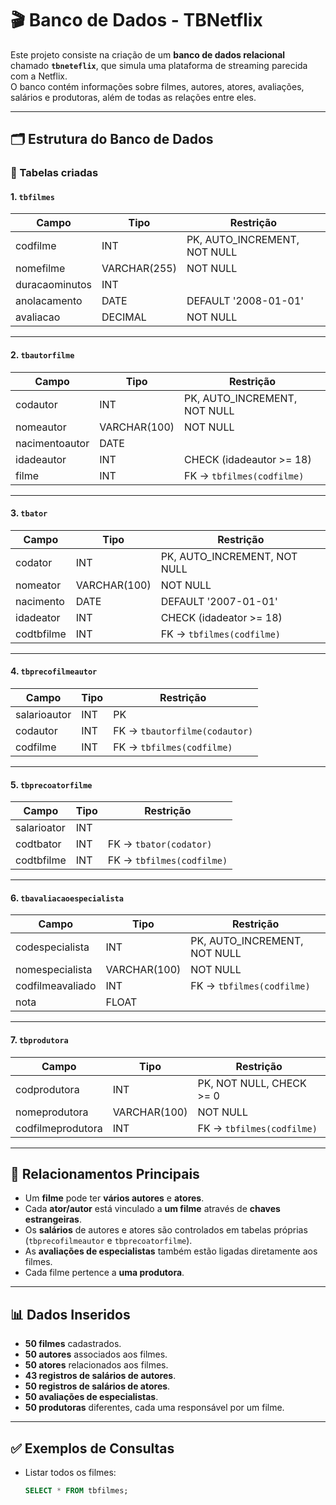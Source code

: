 
# 🎬 Banco de Dados - TBNetflix

Este projeto consiste na criação de um **banco de dados relacional** chamado **`tbneteflix`**, que simula uma plataforma de streaming parecida com a Netflix.  
O banco contém informações sobre filmes, autores, atores, avaliações, salários e produtoras, além de todas as relações entre eles.  

---

## 🗂 Estrutura do Banco de Dados

### 📌 Tabelas criadas

#### 1. `tbfilmes`
| Campo           | Tipo          | Restrição                       |
|-----------------|--------------|---------------------------------|
| codfilme        | INT          | PK, AUTO_INCREMENT, NOT NULL    |
| nomefilme       | VARCHAR(255) | NOT NULL                        |
| duracaominutos  | INT          |                                 |
| anolacamento    | DATE         | DEFAULT '2008-01-01'            |
| avaliacao       | DECIMAL      | NOT NULL                        |

---

#### 2. `tbautorfilme`
| Campo          | Tipo          | Restrição                       |
|----------------|--------------|---------------------------------|
| codautor       | INT          | PK, AUTO_INCREMENT, NOT NULL    |
| nomeautor      | VARCHAR(100) | NOT NULL                        |
| nacimentoautor | DATE         |                                 |
| idadeautor     | INT          | CHECK (idadeautor >= 18)        |
| filme          | INT          | FK → `tbfilmes(codfilme)`       |

---

#### 3. `tbator`
| Campo      | Tipo          | Restrição                       |
|------------|--------------|---------------------------------|
| codator    | INT          | PK, AUTO_INCREMENT, NOT NULL    |
| nomeator   | VARCHAR(100) | NOT NULL                        |
| nacimento  | DATE         | DEFAULT '2007-01-01'            |
| idadeator  | INT          | CHECK (idadeator >= 18)         |
| codtbfilme | INT          | FK → `tbfilmes(codfilme)`       |

---

#### 4. `tbprecofilmeautor`
| Campo       | Tipo | Restrição                       |
|-------------|------|---------------------------------|
| salarioautor| INT  | PK                              |
| codautor    | INT  | FK → `tbautorfilme(codautor)`   |
| codfilme    | INT  | FK → `tbfilmes(codfilme)`       |

---

#### 5. `tbprecoatorfilme`
| Campo       | Tipo | Restrição                     |
|-------------|------|-------------------------------|
| salarioator | INT  |                               |
| codtbator   | INT  | FK → `tbator(codator)`        |
| codtbfilme  | INT  | FK → `tbfilmes(codfilme)`     |

---

#### 6. `tbavaliacaoespecialista`
| Campo             | Tipo          | Restrição                       |
|-------------------|--------------|---------------------------------|
| codespecialista   | INT          | PK, AUTO_INCREMENT, NOT NULL    |
| nomespecialista   | VARCHAR(100) | NOT NULL                        |
| codfilmeavaliado  | INT          | FK → `tbfilmes(codfilme)`       |
| nota              | FLOAT        |                                 |

---

#### 7. `tbprodutora`
| Campo             | Tipo          | Restrição                       |
|-------------------|--------------|---------------------------------|
| codprodutora      | INT          | PK, NOT NULL, CHECK >= 0        |
| nomeprodutora     | VARCHAR(100) | NOT NULL                        |
| codfilmeprodutora | INT          | FK → `tbfilmes(codfilme)`       |

---

## 🔗 Relacionamentos Principais
- Um **filme** pode ter **vários autores** e **atores**.
- Cada **ator/autor** está vinculado a **um filme** através de **chaves estrangeiras**.
- Os **salários** de autores e atores são controlados em tabelas próprias (`tbprecofilmeautor` e `tbprecoatorfilme`).
- As **avaliações de especialistas** também estão ligadas diretamente aos filmes.
- Cada filme pertence a **uma produtora**.

---

## 📊 Dados Inseridos
- **50 filmes** cadastrados.
- **50 autores** associados aos filmes.
- **50 atores** relacionados aos filmes.
- **43 registros de salários de autores**.
- **50 registros de salários de atores**.
- **50 avaliações de especialistas**.
- **50 produtoras** diferentes, cada uma responsável por um filme.

---

## ✅ Exemplos de Consultas
- Listar todos os filmes:
  ```sql
  SELECT * FROM tbfilmes;
